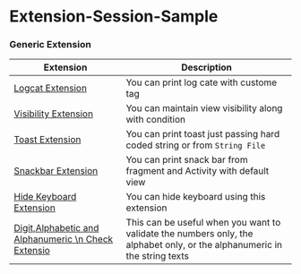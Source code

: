 # Extension-Session-Sample


### Generic Extension


| Extension                                                                                                               | Description                                                                                                               |
|-------------------------------------------------------------------------------------------------------------------------|---------------------------------------------------------------------------------------------------------------------------|
| <a href="/app/utils/log_extension.pdf" target="_blank">Logcat Extension</a>                                             | You can print log cate with custome tag                                                                                   |
| <a href="/app/utils/visibility_extension.pdf" target="_blank">Visibility Extension</a>                                  | You can maintain view visibility along with condition                                                                     |
| <a href="/app/utils/toast_extension.jpg" target="_blank">Toast Extension</a>                                            | You can print toast just passing hard coded string or from `String File`                                                  |
| <a href="/app/utils/snackbar_extension.pdf" target="_blank">Snackbar Extension</a>                                      | You can print snack bar from fragment and Activity with default view                                                      |
| <a href="/app/utils/hide_keyboard_extension.pdf" target="_blank">Hide Keyboard Extension</a>                            | You can hide keyboard using this extension                                                                                |
| <a href="/app/utils/alphanumeric_extension.pdf" target="_blank">Digit,Alphabetic and Alphanumeric \n Check Extensio</a> | This can be useful when you want to validate the numbers only, the alphabet only, or the alphanumeric in the string texts |


